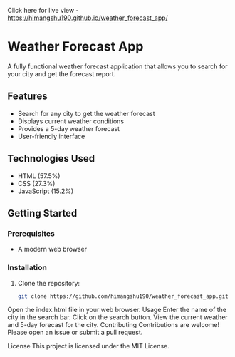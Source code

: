 Click here for live view -https://himangshu190.github.io/weather_forecast_app/

# Weather Forecast App

A fully functional weather forecast application that allows you to search for your city and get the forecast report.

## Features

- Search for any city to get the weather forecast
- Displays current weather conditions
- Provides a 5-day weather forecast
- User-friendly interface

## Technologies Used

- HTML (57.5%)
- CSS (27.3%)
- JavaScript (15.2%)

## Getting Started

### Prerequisites

- A modern web browser

### Installation

1. Clone the repository:
   ```bash
   git clone https://github.com/himangshu190/weather_forecast_app.git

Open the index.html file in your web browser.
Usage
Enter the name of the city in the search bar.
Click on the search button.
View the current weather and 5-day forecast for the city.
Contributing
Contributions are welcome! Please open an issue or submit a pull request.

License
This project is licensed under the MIT License.

